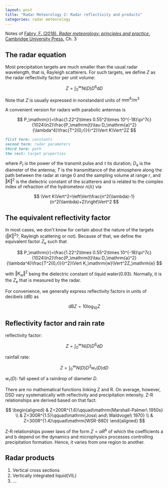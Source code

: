 ```yaml
---
layout: post
title: "Radar Meteorology 2: Radar reflectivity and products"
categories: radar meteorology
---
```

Notes of [Fabry, F. (2018). *Radar meteorology: principles and practice*. Cambridge University Press.](https://www.cambridge.org/id/academic/subjects/earth-and-environmental-science/atmospheric-science-and-meteorology/radar-meteorology-principles-and-practice?format=AR) Ch. 3

## The radar equation

Most precipitation targets are much smaller than the usual radar wavelength, that is, Rayleigh scatterers. For such targets, we define $Z$ as the radar reflectivity factor per unit volume:

$$
Z=\int _0^{\infty}N(D)D^6\mathrm{d}D
$$

Note that $Z$ is usually expressed in nonstandard units of $\mathrm{mm^6}/\mathrm{m^3}$

A convenient version for radars with parabolic antennas is

$$
P_\mathrm{r}=\frac{1.22^2\times 0.55^2\times 10^{-18}\pi^7c}{1024\ln2}\frac{P_\mathrm{t}\tau D_\mathrm{a}^2}{\lambda^4}\frac{T^2(0,r)}{r^2}\Vert K\Vert^2Z
$$

```md
first term: constants
second term: radar parameters
third term: path
the rest: target properties
```

where $P_t$ is the power of the transmit pulse and $\tau$ its duration; $D_\mathrm{a}$ is the diameter of the antenna; $T$ is the transmittance of the atmosphere along the path between the radar at range 0 and the sampling volume at range $r$, and $\Vert K\Vert^2$ is the dielectric constant of the scatterers and is related to the complex index of refraction of the hydrometeor $n(\lambda)$ via

$$
\Vert K\Vert^2=\left\Vert\frac{n^2(\lambda)-1}{n^2(\lambda)+2}\right\Vert^2
$$

## The equivalent reflectivity factor

In most cases, we don't know for certain about the nature of the targets ($\Vert K\Vert^2$?, Rayleigh scattering or not). Because of that, we define the equivalent factor $Z_\mathrm{e}$ such that

$$
P_\mathrm{r}=\frac{1.22^2\times 0.55^2\times 10^{-18}\pi^7c}{1024\ln2}\frac{P_\mathrm{t}\tau D_\mathrm{a}^2}{\lambda^4}\frac{T^2(0,r)}{r^2}\Vert K_\mathrm{w}\Vert^2Z_\mathrm{e}
$$

with $\Vert K_\mathrm{w}\Vert^2$ being the dielectric constant of liquid water(0.93). Normally, it is the $Z_\mathrm{e}$ that is measured by the radar.

For convenience, we generally express reflectivity factors in units of decibels (dB) as

$$
\mathrm{dB}Z=10\log _{10}Z
$$

## Reflectivity factor and rain rate

reflectivity factor:

$$
Z=\int _0^{\infty}N(D)D^6\mathrm{d}D
$$

rainfall rate:

$$
Z=\int _0^{\infty}N(D)D^3w_\mathrm{r}(D)\mathrm{d}D
$$

$w_\mathrm{r}(D)$: fall speed of a raindrop of diameter $D$.

There are no mathematical functions linking Z and R. On average, however, DSD vary systematically with reflectivity and precipitation intensity. Z-R relationships are derived based on that fact:

$$
\begin{aligned}
    & Z=200R^{1.6}\qquad\mathrm{Marshall-Palmer\ 1950s} \\
    & Z=300R^{1.5}\qquad\mathrm{Joss\ and\ Waldvogel\ 1970} \\
    & Z=300R^{1.4}\qquad\mathrm{WSR-88D}
\end{aligned}
$$

Z-R relationships power laws of the form $Z=aR^b$ of which the coefficients a and b depend on the dynamics and microphysics processes controlling precipitation formation. Hence, it varies from one region to another.

## Radar products

1. Vertical cross sections
2. Vertically integrated liquid(VIL)
3. ...
